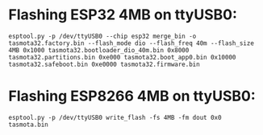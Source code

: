 # Flashing ESP32 4MB on ttyUSB0:
```
esptool.py -p /dev/ttyUSB0 --chip esp32 merge_bin -o tasmota32.factory.bin --flash_mode dio --flash_freq 40m --flash_size 4MB 0x1000 tasmota32.bootloader_dio_40m.bin 0x8000 tasmota32.partitions.bin 0xe000 tasmota32.boot_app0.bin 0x10000 tasmota32.safeboot.bin 0xe0000 tasmota32.firmware.bin
```

# Flashing ESP8266 4MB on ttyUSB0:
```
esptool.py -p /dev/ttyUSB0 write_flash -fs 4MB -fm dout 0x0 tasmota.bin
```

